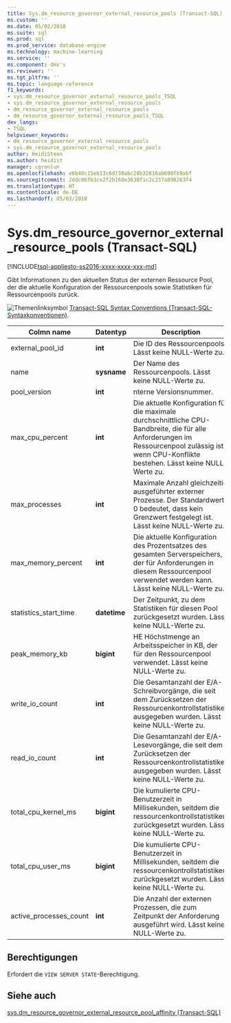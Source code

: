 ```yaml
---
title: Sys.dm_resource_governor_external_resource_pools (Transact-SQL) | Microsoft Docs
ms.custom: ''
ms.date: 05/02/2018
ms.suite: sql
ms.prod: sql
ms.prod_service: database-engine
ms.technology: machine-learning
ms.service: ''
ms.component: dmv's
ms.reviewer: ''
ms.tgt_pltfrm: ''
ms.topic: language-reference
f1_keywords:
- sys.dm_resource_governor_external_resource_pools_TSQL
- sys.dm_resource_governor_external_resource_pools
- dm_resource_governor_external_resource_pools
- dm_resource_governor_external_resource_pools_TSQL
dev_langs:
- TSQL
helpviewer_keywords:
- dm_resource_governor_external_resource_pools
- sys.dm_resource_governor_external_resource_pools
author: HeidiSteen
ms.author: heidist
manager: cgronlun
ms.openlocfilehash: e6b46c15eb13c6d738abc28b32816ab690fb9abf
ms.sourcegitcommit: 2ddc0bfb3ce2f2b160e3638f1c2c237a898263f4
ms.translationtype: HT
ms.contentlocale: de-DE
ms.lasthandoff: 05/03/2018
---
```

# <a name="sysdmresourcegovernorexternalresourcepools-transact-sql"></a>Sys.dm_resource_governor_external_resource_pools (Transact-SQL)
[!INCLUDE[tsql-appliesto-ss2016-xxxx-xxxx-xxx-md](../../includes/tsql-appliesto-ss2016-xxxx-xxxx-xxx-md.md)]

Gibt Informationen zu den aktuellen Status der externen Ressource Pool, der die aktuelle Konfiguration der Ressourcenpools sowie Statistiken für Ressourcenpools zurück. 
  
 ![Themenlinksymbol](../../database-engine/configure-windows/media/topic-link.gif "Topic link icon") [Transact-SQL Syntax Conventions (Transact-SQL-Syntaxkonventionen)](../../t-sql/language-elements/transact-sql-syntax-conventions-transact-sql.md).  
  
|Colmn name      |Datentyp      |Description|  
|----------------|---------------|-----------------| 
| external_pool_id|**int**|Die ID des Ressourcenpools. Lässt keine NULL-Werte zu. |
| name|**sysname**|Der Name des Ressourcenpools. Lässt keine NULL-Werte zu. 
| pool_version|**int**|nterne Versionsnummer.|
| max_cpu_percent|**int**|Die aktuelle Konfiguration für die maximale durchschnittliche CPU-Bandbreite, die für alle Anforderungen im Ressourcenpool zulässig ist, wenn CPU-Konflikte bestehen. Lässt keine NULL-Werte zu. |
| max_processes|**int**|Maximale Anzahl gleichzeitig ausgeführter externer Prozesse. Der Standardwert 0 bedeutet, dass kein Grenzwert festgelegt ist. Lässt keine NULL-Werte zu.|
| max_memory_percent|**int**|Die aktuelle Konfiguration des Prozentsatzes des gesamten Serverspeichers, der für Anforderungen in diesem Ressourcenpool verwendet werden kann. Lässt keine NULL-Werte zu. |
| statistics_start_time|**datetime**|Der Zeitpunkt, zu dem Statistiken für diesen Pool zurückgesetzt wurden. Lässt keine NULL-Werte zu. 
| peak_memory_kb|**bigint**|HE Höchstmenge an Arbeitsspeicher in KB, der für den Ressourcenpool verwendet. Lässt keine NULL-Werte zu. |
| write_io_count|**int**|Die Gesamtanzahl der E/A-Schreibvorgänge, die seit dem Zurücksetzen der Ressourcenkontrollstatistiken ausgegeben wurden. Lässt keine NULL-Werte zu. |
| read_io_count|**int**|Die Gesamtanzahl der E/A-Lesevorgänge, die seit dem Zurücksetzen der Ressourcenkontrollstatistiken ausgegeben wurden. Lässt keine NULL-Werte zu. |
| total_cpu_kernel_ms|**bigint**|Die kumulierte CPU-Benutzerzeit in Millisekunden, seitdem die ressourcenkontrollstatistiken zurückgesetzt wurden. Lässt keine NULL-Werte zu. |
| total_cpu_user_ms|**bigint**|Die kumulierte CPU-Benutzerzeit in Millisekunden, seitdem die ressourcenkontrollstatistiken zurückgesetzt wurden. Lässt keine NULL-Werte zu. |
| active_processes_count|**int**|Die Anzahl der externen Prozessen, die zum Zeitpunkt der Anforderung ausgeführt wird. Lässt keine NULL-Werte zu. |

 
## <a name="permissions"></a>Berechtigungen

Erfordert die `VIEW SERVER STATE`-Berechtigung.

## <a name="see-also"></a>Siehe auch  
 [sys.dm_resource_governor_external_resource_pool_affinity &#40;Transact-SQL&#41;](../../relational-databases/system-dynamic-management-views/sys-dm-resource-governor-external-resource-pool-affinity-transact-sql.md)  
  
  
